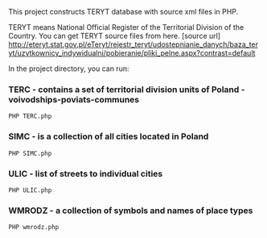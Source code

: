 This project constructs TERYT database with source xml files in PHP.

TERYT means National Official Register of the Territorial Division of the Country.
You can get TERYT source files from here.
[source url] http://eteryt.stat.gov.pl/eTeryt/rejestr_teryt/udostepnianie_danych/baza_teryt/uzytkownicy_indywidualni/pobieranie/pliki_pelne.aspx?contrast=default

In the project directory, you can run:

### TERC - contains a set of territorial division units of Poland - voivodships-poviats-communes
```PHP TERC.php```

### SIMC - is a collection of all cities located in Poland
```PHP SIMC.php```

### ULIC - list of streets to individual cities
```PHP ULIC.php```

### WMRODZ - a collection of symbols and names of place types
```PHP wmrodz.php```

